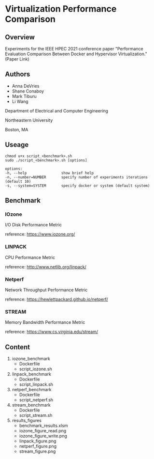 # Virtualization Performance Comparison

## Overview
Experiments for the IEEE HPEC 2021 conference paper "Performance Evaluation Comparison Between Docker and Hypervisor Virtualization." 
(Paper Link)

## Authors
- Anna DeVries
- Shane Conaboy
- Mark Tiburu
- Li Wang

Department of Electrical and Computer Engineering

Northeastern University

Boston, MA

## Useage 
```
chmod u+x script_<benchmark>.sh
sudo ./script_<benchmark>.sh [options]

options:
-h, --help                show brief help
-n, --number=NUMBER       specify number of experiments iterations (default 10)
-s, --system=SYSTEM       specify docker or system (default system)   
```

## Benchmark
### IOzone
I/O Disk Performance Metric

reference: https://www.iozone.org/

### LINPACK
CPU Performance Metric

reference: http://www.netlib.org/linpack/

### Netperf
Network Throughput Performance Metric

reference: https://hewlettpackard.github.io/netperf/

### STREAM
Memory Bandwidth Performance Metric

reference: https://www.cs.virginia.edu/stream/

## Content
1) iozone_benchmark
    - Dockerfile
    - script_iozone.sh
2) linpack_benchmark
    - Dockerfile
    - script_linpack.sh
3) netperf_benchmark
    - Dockerfile
    - script_netperf.sh
4) stream_benchmark
    - Dockerfile
    - script_stream.sh
5) results_figures
    - benchmark_results.xlsm
    - iozone_figure_read.png
    - iozone_figure_write.png
    - linpack_figure.png
    - netperf_figure.png
    - stream_figure.png
